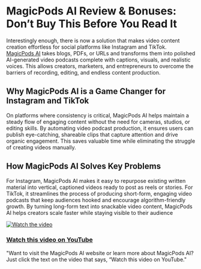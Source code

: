 # MagicPods AI Review & Bonuses: Don’t Buy This Before You Read It
Interestingly enough, there is now a solution that makes video content creation effortless for social platforms like Instagram and TikTok. [MagicPods AI](https://github.com/its-sifat-ahmed/magicpods-ai-review-and-bonuses/) takes blogs, PDFs, or URLs and transforms them into polished AI-generated video podcasts complete with captions, visuals, and realistic voices. This allows creators, marketers, and entrepreneurs to overcome the barriers of recording, editing, and endless content production.

## Why MagicPods AI is a Game Changer for Instagram and TikTok
On platforms where consistency is critical, MagicPods AI helps maintain a steady flow of engaging content without the need for cameras, studios, or editing skills. By automating video podcast production, it ensures users can publish eye-catching, shareable clips that capture attention and drive organic engagement. This saves valuable time while eliminating the struggle of creating videos manually.

## How MagicPods AI Solves Key Problems
For Instagram, MagicPods AI makes it easy to repurpose existing written material into vertical, captioned videos ready to post as reels or stories. For TikTok, it streamlines the process of producing short-form, engaging video podcasts that keep audiences hooked and encourage algorithm-friendly growth. By turning long-form text into snackable video content, MagicPods AI helps creators scale faster while staying visible to their audience

[![Watch the video](https://img.youtube.com/vi/Ysv5n4mOKsM/maxresdefault.jpg)](https://youtu.be/Ysv5n4mOKsM)
### [Watch this video on YouTube](https://youtu.be/Ysv5n4mOKsM)

"Want to visit the MagicPods AI website or learn more about MagicPods AI? 
Just click the text on the video that says, “Watch this video on YouTube."
